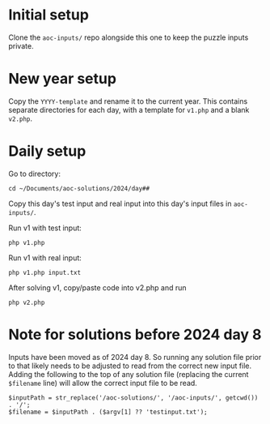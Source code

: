 # Initial setup

Clone the `aoc-inputs/` repo alongside this one to keep the puzzle inputs private.

# New year setup

Copy the `YYYY-template` and rename it to the current year. This contains separate directories for each day, with a template for `v1.php` and a blank `v2.php`.

# Daily setup

Go to directory:

`cd ~/Documents/aoc-solutions/2024/day##`

Copy this day's test input and real input into this day's input files in `aoc-inputs/`.

Run v1 with test input:

`php v1.php`

Run v1 with real input:

`php v1.php input.txt`

After solving v1, copy/paste code into v2.php and run

`php v2.php`

# Note for solutions before 2024 day 8

Inputs have been moved as of 2024 day 8. So running any solution file prior to that likely needs to be adjusted to read from the correct new input file. Adding the following to the top of any solution file (replacing the current `$filename` line) will allow the correct input file to be read.

```
$inputPath = str_replace('/aoc-solutions/', '/aoc-inputs/', getcwd()) . '/';
$filename = $inputPath . ($argv[1] ?? 'testinput.txt');
```
